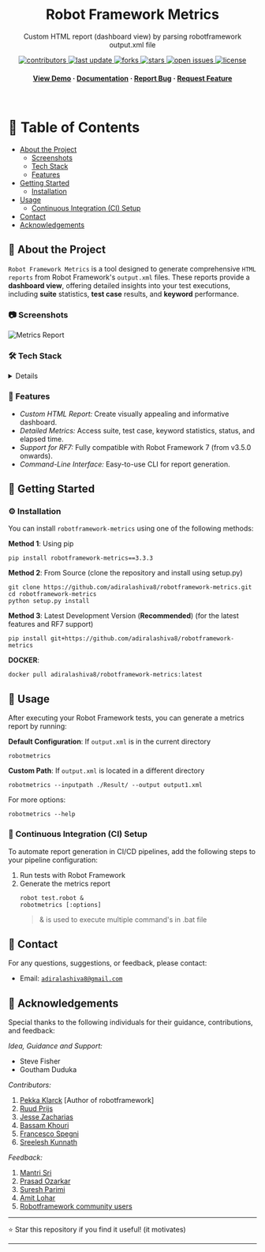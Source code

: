 <div align="center">
  <h1>Robot Framework Metrics</h1>
  <p>
     Custom HTML report (dashboard view) by parsing robotframework output.xml file
  </p>

<!-- Badges -->
<p>
  <a href="https://github.com/adiralashiva8/robotframework-metrics/graphs/contributors">
    <img src="https://img.shields.io/github/contributors/adiralashiva8/robotframework-metrics" alt="contributors" />
  </a>
  <a href="">
    <img src="https://img.shields.io/github/last-commit/adiralashiva8/robotframework-metrics" alt="last update" />
  </a>
  <a href="https://github.com/adiralashiva8/robotframework-metrics/network/members">
    <img src="https://img.shields.io/github/forks/adiralashiva8/robotframework-metrics" alt="forks" />
  </a>
  <a href="https://github.com/adiralashiva8/robotframework-metrics/stargazers">
    <img src="https://img.shields.io/github/stars/adiralashiva8/robotframework-metrics" alt="stars" />
  </a>
  <a href="https://github.com/adiralashiva8/robotframework-metrics/issues/">
    <img src="https://img.shields.io/github/issues/adiralashiva8/robotframework-metrics" alt="open issues" />
  </a>
  <a href="https://github.com/adiralashiva8/robotframework-metrics/blob/master/LICENSE">
    <img src="https://img.shields.io/github/license/adiralashiva8/robotframework-metrics.svg" alt="license" />
  </a>
</p>

<h4>
    <a href="https://adiralashiva8.github.io/robotframework-metrics/metrics.png" target="_blank">View Demo</a>
  <span> · </span>
    <a href="https://github.com/adiralashiva8/robotframework-metrics/blob/master/README.md">Documentation</a>
  <span> · </span>
    <a href="https://github.com/adiralashiva8/robotframework-metrics/issues/">Report Bug</a>
  <span> · </span>
    <a href="https://github.com/adiralashiva8/robotframework-metrics/issues/">Request Feature</a>
  </h4>
</div>

<br />

<!-- Table of Contents -->
# 📔 Table of Contents

- [About the Project](#-about-the-project)
  * [Screenshots](#-screenshots)
  * [Tech Stack](#-tech-stack)
  * [Features](#-features)
- [Getting Started](#-getting-started)
  * [Installation](#-installation)
- [Usage](#usage)
  * [Continuous Integration (CI) Setup](#-cisetup)
- [Contact](#-contact)
- [Acknowledgements](#-acknowledgements)

<!-- About the Project -->
## 🌟 About the Project

`Robot Framework Metrics` is a tool designed to generate comprehensive `HTML reports` from Robot Framework's `output.xml` files. These reports provide a __dashboard view__, offering detailed insights into your test executions, including __suite__ statistics, __test case__ results, and __keyword__ performance.

<!-- Screenshots -->
### 📷 Screenshots

![Metrics Report](https://adiralashiva8.github.io/robotframework-metrics/metrics.png)

<!-- TechStack -->
### 🛠️ Tech Stack

<details>
  <ul>
    <li><a href="https://www.python.org/">Python</a></li>
    <li><a href="https://robot-framework.readthedocs.io/en/stable/autodoc/robot.result.html">Robotframework results api</a></li>
    <li><a href="https://pandas.pydata.org/docs/getting_started/index.html">Pandas</a></li>
    <li><a href="https://jinja.palletsprojects.com/en/2.10.x/">Jinja2</a></li>
  </ul>
</details>

<!-- Features -->
### 🎯 Features

- *Custom HTML Report:* Create visually appealing and informative dashboard.
- *Detailed Metrics:* Access suite, test case, keyword statistics, status, and elapsed time.
- *Support for RF7:* Fully compatible with Robot Framework 7 (from v3.5.0 onwards).
- *Command-Line Interface:* Easy-to-use CLI for report generation.


<!-- Getting Started -->
## 🧰 Getting Started

<!-- Installation -->
### ⚙️ Installation

You can install `robotframework-metrics` using one of the following methods:

__Method 1__: Using pip
```
pip install robotframework-metrics==3.3.3
```

__Method 2__: From Source (clone the repository and install using setup.py)
```
git clone https://github.com/adiralashiva8/robotframework-metrics.git
cd robotframework-metrics
python setup.py install
```

__Method 3__: Latest Development Version  (**Recommended**) (for the latest features and RF7 support)
```
pip install git+https://github.com/adiralashiva8/robotframework-metrics
```

__DOCKER__:
```
docker pull adiralashiva8/robotframework-metrics:latest
```

<!-- Usage -->
## 👀 Usage

After executing your Robot Framework tests, you can generate a metrics report by running:

__Default Configuration__: If `output.xml` is in the current directory
```
robotmetrics
```

__Custom Path__: If `output.xml` is located in a different directory
```
robotmetrics --inputpath ./Result/ --output output1.xml
```

For more options:
```
robotmetrics --help
```

### 🧪 Continuous Integration (CI) Setup

To automate report generation in CI/CD pipelines, add the following steps to your pipeline configuration:

1. Run tests with Robot Framework
2. Generate the metrics report
   ```
   robot test.robot &
   robotmetrics [:options]
   ```
   > & is used to execute multiple command's in .bat file

<!-- Contact -->
## 🤝 Contact

For any questions, suggestions, or feedback, please contact:

- Email: <a href="mailto:adiralashiva8@gmail.com?Subject=Robotframework%20Metrics" target="_blank">`adiralashiva8@gmail.com`</a> 

<!-- Acknowledgments -->
## 💎 Acknowledgements

Special thanks to the following individuals for their guidance, contributions, and feedback:

*Idea, Guidance and Support:*
 - Steve Fisher
 - Goutham Duduka

*Contributors:*
1. [Pekka Klarck](https://www.linkedin.com/in/pekkaklarck/) [Author of robotframework]
2. [Ruud Prijs](https://www.linkedin.com/in/ruudprijs/)
3. [Jesse Zacharias](https://www.linkedin.com/in/jesse-zacharias-7926ba50/)
4. [Bassam Khouri](https://www.linkedin.com/in/bassamkhouri/)
5. [Francesco Spegni](https://www.linkedin.com/in/francesco-spegni-34b39b61/)
6. [Sreelesh Kunnath](https://www.linkedin.com/in/kunnathsree/)

*Feedback:*
1. [Mantri Sri](https://www.linkedin.com/in/mantri-sri-4a0196133/)
2. [Prasad Ozarkar](https://www.linkedin.com/in/prasad-ozarkar-b4a61017/)
3. [Suresh Parimi](https://www.linkedin.com/in/sparimi/)
4. [Amit Lohar](https://github.com/amitlohar)
5. [Robotframework community users](https://groups.google.com/forum/#!forum/robotframework-users)

---

⭐ Star this repository if you find it useful! (it motivates)

---
